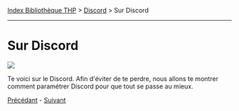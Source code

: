[Index Bibliothèque THP](https://github.com/TheHackingProject/bibliotheque-THP) > [Discord](https://github.com/TheHackingProject/bibliotheque-THP/blob/master/sommaires/tuto_discord.md) > Sur Discord

___

# Sur Discord

![](https://i.imgur.com/cdTGzqJ.png)

Te voici sur le Discord. Afin d'éviter de te perdre, nous allons te montrer comment paramétrer Discord pour que tout se passe au mieux.


[Précédant](https://github.com/TheHackingProject/bibliotheque-THP/blob/master/tuto_discord/telecharger_installer.md) - [Suivant](https://github.com/TheHackingProject/bibliotheque-THP/blob/master/tuto_discord/role_presentation_en_cours_et_profil_non_complet.md)